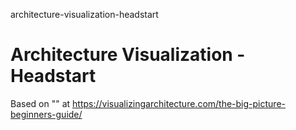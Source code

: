 architecture-visualization-headstart
# Architecture Visualization - Headstart

Based on "" at https://visualizingarchitecture.com/the-big-picture-beginners-guide/

